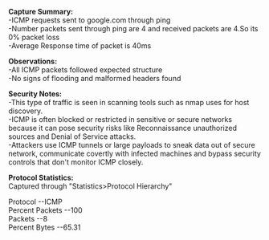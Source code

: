 **Capture Summary:**             
    -ICMP requests sent to google.com through ping    
    -Number packets sent through ping are 4 and received packets are 4.So its 0% packet loss    
    -Average Response time of packet is 40ms    
  
**Observations:**         
   -All ICMP packets followed expected structure    
   -No signs of flooding and malformed headers found    
  
**Security Notes:**            
    -This type of traffic is seen in scanning tools such as nmap uses for host discovery.    
    -ICMP is often blocked or restricted in sensitive or secure networks because it can pose security risks like Reconnaissance unauthorized sources and Denial of Service attacks.    
    -Attackers use ICMP tunnels or large payloads to sneak data out of secure network, communicate covertly with infected machines and bypass security controls that don't monitor ICMP closely.    
  
**Protocol Statistics:**           
  Captured through "Statistics>Protocol Hierarchy"    
  
  Protocol --ICMP     
  Percent Packets --100     
  Packets  --8     
  Percent Bytes --65.31            
 

  
  
